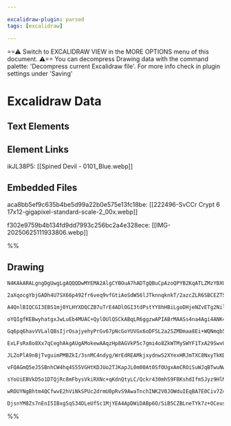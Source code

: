 ```yaml
---

excalidraw-plugin: parsed
tags: [excalidraw]

---
```

==⚠  Switch to EXCALIDRAW VIEW in the MORE OPTIONS menu of this document. ⚠== You can decompress Drawing data with the command palette: 'Decompress current Excalidraw file'. For more info check in plugin settings under 'Saving'


# Excalidraw Data

## Text Elements
## Element Links
ikJL38P5: [[Spined Devil - 0101_Blue.webp]]

## Embedded Files
aca8bb5ef9c635b4be5d99a22b0e575e13fc18be: [[222496-SvCCr Crypt 6 17x12-gigapixel-standard-scale-2_00x.webp]]

f302e9759b4b134fd9dd7993c256bc2a4e328ece: [[IMG-20250625111933806.webp]]

%%
## Drawing
```compressed-json
N4KAkARALgngDgUwgLgAQQQDwMYEMA2AlgCYBOuA7hADTgQBuCpAzoQPYB2KqATLZMzYBXUtiRoIACyhQ4zZAHoFAc0JRJQgEYA6bGwC2CgF7N6hbEcK4OCtptbErHALRY8RMpWdx8Q1TdIEfARcZgRmBShcZQUebQBGAGZtAAYaOiCEfQQOKGZuAG1wMFAwMogSbggANgBVABZ6eIoAYUx0sshYRCrCfWikfnL2tGceAHZEuJT6gFZE8ZSATkSV

2aXqocgYbjGADh4U7SX66p492fr6veq9vfGtiAoSdW56lJTknnqknkT/2azcZLR6SBCEZTSbjnHizbR7eLjd71RZI6oPYqQazKYLcFKPZhQUhsADWCBabHwbFIVSJ1mYcFwgVyHXKmlw2BJymJQg4xApVJpEjpHAZTJyUFZkAAZoR8PgAMqwXESSQcjSBKUQQnEskAdRekm48QJRNJCCVMBV6EEHi1PMhHHC+TQJsxEDYjOwah2ro+jx5fKdzBdq

A4QnlBIQCGI3EBS1mj0YLHYXDQCZB7uTrE4ADlOGI3tdPstYY8hHBiLgoDHjeNZvETg2NilEY9CMwACKZGuxtDSghhR7c4RwACSxFDBQAuo9NMI+QBRYLZXJT2fuogcEnccORzdsTm1tBEoQIR6y4ITqoc3B7TSaWYIaVLbDVRKzTT1TQIWbEJZLLgPA8JoKS/vWCBJNK2DxPegzusw7jiKgRSdGAbpofEmIbp0FR8lgN5pBe5DZNeaB7vgprVkI

oYQIgfKEBwyhatgxJwLuEb4MUAC+QylOUlQSCkABqLR6ggzwAPIABrMAASs4na4Agi4ANK4AAmjAACKWrdMhFT9Mo8G4SMqDOPEfzxPC1T1EssGXPEMzLI8vrmfE1RnAk4x7B89lLCkswTIm7rPMQryup5qRIj88RJICzYYrhYIQlCkXVNFVxxfFgKNkl5TYta+IIWaZICtStLkKKjLMpKc4clygb8pSFXClVYq1Vql6KsqBlqtgGomeUOrmga4V

Gq6pq6havVVLalQBsIjrOsajyehyPrGv67pNcGoYUVGx6oDFSL2a2SZMDmaa8Ei+WQNmqb5hwhZoIc9xAh+bbuhWVa9nWQVxVM6L2SFuEdt2wR/f2g7nu6I4VhO65zguxDLlkEpI5ujE7uRnGPFSR59qgA74EO7qXggZHoNKiQpDwCBLPWSxfpoST1NK/7EMQwIrNgsLVJofO4PUCBTHsCCFgSSGFJi6FbOh2HtvhZkQLg8RdSRlNEwdJXUbR9GO

ExLFsRx8o8Xx7qCeghAkgAUgAMokewAAqzHp8AGVkP5c7gmi4o8ZkWTMySWYF1TxA29SwvUrm7B5ez1KkcxLOcZy+U7eyPGFEWoIiezaEC4zjH8AXvHclyguCkKSq9PBLPCjZ1zw1QpOM1QAZmuGFchxW4SNZUtUK6AAMTxJB49auynLw3y5VD9A7U1RKXVyj1Vp9eqIhDQIpUIGNOcYcNu+Wta2qUgtO1LZIe2re663erAW29+Uu0rbj+599GRO

JLZoPlA9nBjTvguimPMBZkI/3snMC4ndyg/WrEdREAMkjxydnwS2XYexHRJmTXC8NxyTkKDhNkKM0arjyEQ/G2MqgFAKAqOAjEYyoG7GYfA5lUCtlbAAfQAEK+AQNoCgCBNBwGnNOLUBMyRExwbDPu0s0CoU6IfMoWFOjEMgNgGiUADBKSiNwfi5R9DEGdmxUMBi4FhEkvYEgThuwDgjBQ6GpNZFoQgFPRqKMACy1YBotGsPQUI3AZHy0gO4mexB

vFQAGmQ5eJ5SBnhCW4hq4S55VGHtKDJUo2TJKapJL0m00At0SfOUgxAmCROiSuWJqBTwuNwiUsppBUkSHSZk4p1JGl5I2o/NAz9cIUw4LgbIwkOyED9shGRstuKYl4pbZWN4eAQB4uAHCqs4BwCVAg/RxRoBgmyFUKspAdxDAYIQCSPCcko2aSPDJtzpSsggJo0gtUxw1n0Eqaa1yICj3HmPB5TyXlvIudPJqXyRQdWXicgFEpXlZAAGKrxPgZea

sYoUiEBVkD5o1DTQjRc8mFbysVkiRXNc+qKdnQtyLC/Qckr430mhS9FBKshdIfm5Jyz9HlMqpW8uFnAoBwqGXKNyf8uX4p5fC/lCpCBGGQocPFGL9AABUsBQAAIJEGUNdCAwRpR1UZeKqA1LNmkHVc8tgFAwS4G1njA1irFx8jVeay1IQiaq2df87lRq3lOuJBQJVHsqhNQeYhYk8ppLQmbvXWmCJi4+SSCsTOOzQ2UnwBpaEewAraGuCnT6HxEi

wROUYNgBhtm4QCfwvE2hViNkSPUc2drmU0pRvS9AwaTnchINK2V0JOWduIEqBA7E0Civ7Z4tgZSHW+2CNImGHbSAkGuQYiAPDKRutIModkAAKHgbZeB7t3Q8DhBcACUWo5IIGUBGJkQbN24B3bTagvBH3PvxMe2YZ6G3lEpVAIlCA8lQFTPtW15RpSawvfhBdRs0DLpyNOo6tTHjYCIMOmp8S6kQEGfsuJCS75CCgFuZCtSv2QDsAAKwlnkBUgy4

DjsnYM8Zs7nEnI5IBxgSqS34DLeUfSc1MjYEA4ApDWiDABp6O/SiB5CZBLneTYk7z+OCeusEzcoR1UCcIOxzjpsuJlGmWAWZMo5ThH0dM7iQA===
```
%%